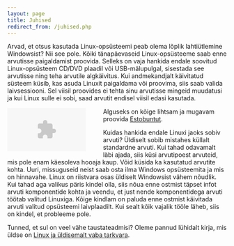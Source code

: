 ```yaml
---
layout: page
title: Juhised
redirect_from: /juhised.php
---
```


Arvad, et otsus kasutada Linux-opsüsteemi peab olema lõplik lahtiütlemine
Windowsist? Nii see pole. Kõiki tänapäevaseid Linux-opsüsteeme saab enne
arvutisse paigaldamist proovida. Selleks on vaja hankida endale soovitud
Linux-opsüsteem CD/DVD plaadil või USB-mälupulgal, sisestada see arvutisse ning
teha arvutile algkäivitus. Kui andmekandjalt käivitatud süsteem küsib, kas asuda
Linuxit paigaldama või proovima, siis saab valida laivsessiooni. Sel viisil
proovides ei tehta sinu arvutisse mingeid muudatusi ja kui Linux sulle ei sobi,
saad arvutit endisel viisil edasi kasutada.

<div style="float:left; margin-right: 20px;">
<object width="180" height="100" align="left" style="margin-right: 20px;">
<param name="MOVIE" value="assets/swf/estobuntu-hall-vaike.swf">
<param name="PLAY" value="true">
<param name="LOOP" value="true">
<param name="QUALITY" VALUE="high">
<param name="wmode" value="transparent">
<embed SRC="assets/swf/estobuntu-hall-vaike.swf" width="180" height="100"
play="true" align="" loop="true" quality="high" wmode="transparent"
type="application/x-shockwave-flash"
pluginspace="http://www.macromedia.com/go/getflashplayer">
</embed>
</object>
</div>

Alguseks on kõige lihtsam ja mugavam proovida [Estobuntut](estobuntu.html).

Kuidas hankida endale Linuxi jaoks sobiv arvuti? Üldiselt sobib mistahes küllalt
standardne arvuti. Kui tahad odavamalt läbi ajada, siis küsi arvutipoest
arvuteid, mis pole enam käesoleva hooaja kaup. Võid küsida ka kasutatud arvutite
kohta. Uuri, missuguseid neist saab osta ilma Windows opsüsteemita ja mis on
hinnavahe. Linux on riistvara osas üldiselt Windowsist vähem nõudlik. Kui tahad
aga valikus päris kindel olla, siis nõua enne ostmist täpset infot arvuti
komponentide kohta ja veendu, et just nende komponentidega arvuti töötab
valitud Linuxiga. Kõige kindlam on paluda enne ostmist käivitada arvuti valitud
opsüsteemi laivplaadilt. Kui sealt kõik vajalik tööle läheb, siis on kindel,
et probleeme pole.

Tunned, et sul on veel vähe taustateadmisi? Oleme pannud lühidalt kirja, mis
üldse on [Linux ja üldisemalt vaba tarkvara](pingviin.html).

